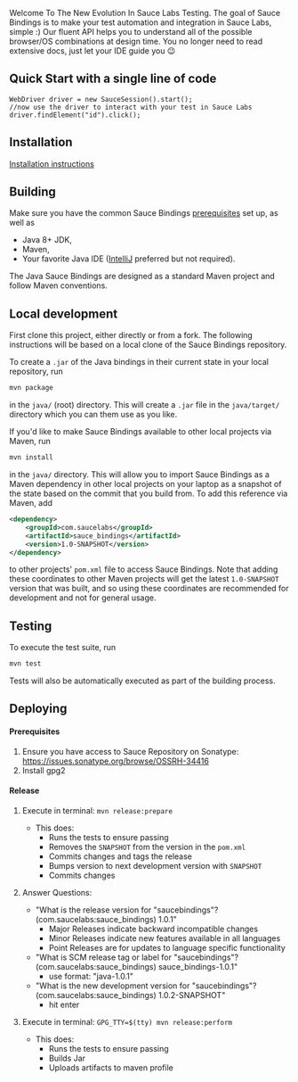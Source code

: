 Welcome To The New Evolution In Sauce Labs Testing.
The goal of Sauce Bindings is to make your test automation and integration in Sauce Labs, simple :)
Our fluent API helps you to understand all of the possible browser/OS combinations at design time.
You no longer need to read extensive docs, just let your IDE guide you 😉

## Quick Start with a single line of code
```
WebDriver driver = new SauceSession().start();
//now use the driver to interact with your test in Sauce Labs
driver.findElement("id").click();
```

## Installation

[Installation instructions](https://opensource.saucelabs.com/sauce_bindings/getting-started)

## Building

Make sure you have the common Sauce Bindings [prerequisites](https://github.com/saucelabs/sauce_bindings#getting-started-and-prerequisites) set up, as well as

-  Java 8+ JDK,
-  Maven,
-  Your favorite Java IDE ([IntelliJ](https://www.jetbrains.com/idea/download/index.html) preferred but not required).

The Java Sauce Bindings are designed as a standard Maven project and follow Maven conventions.

## Local development

First clone this project, either directly or from a fork. The following instructions will be based on a local clone of the Sauce Bindings repository.

To create a `.jar` of the Java bindings in their current state in your local repository, run

```bash
mvn package
```

in the `java/` (root) directory. This will create a `.jar` file in the `java/target/` directory which you can them use as you like.

If you'd like to make Sauce Bindings available to other local projects via Maven, run

```bash
mvn install
```

in the `java/` directory. This will allow you to import Sauce Bindings as a Maven dependency in other local projects on your laptop as a snapshot of the state based on the commit that you build from. To add this reference via Maven, add

```xml
<dependency>
    <groupId>com.saucelabs</groupId>
    <artifactId>sauce_bindings</artifactId>
    <version>1.0-SNAPSHOT</version>
</dependency>
```

to other projects' `pom.xml` file to access Sauce Bindings. Note that adding these coordinates to other Maven projects will get the latest `1.0-SNAPSHOT` version that was built, and so using these coordinates are recommended for development and not for general usage.

## Testing

To execute the test suite, run

```bash
mvn test
```

Tests will also be automatically executed as part of the building process.

## Deploying

#### Prerequisites
1.	Ensure you have access to Sauce Repository on Sonatype: https://issues.sonatype.org/browse/OSSRH-34416
2.	Install gpg2

#### Release
1. Execute in terminal: `mvn release:prepare`
    * This does:
        * Runs the tests to ensure passing
        * Removes the `SNAPSHOT` from the version in the `pom.xml`
        * Commits changes and tags the release
        * Bumps version to next development version with `SNAPSHOT`
        * Commits changes

2. Answer Questions:
    * "What is the release version for "saucebindings"? (com.saucelabs:sauce_bindings) 1.0.1"
        * Major Releases indicate backward incompatible changes
        * Minor Releases indicate new features available in all languages
        * Point Releases are for updates to language specific functionality
    * "What is SCM release tag or label for "saucebindings"? (com.saucelabs:sauce_bindings) sauce_bindings-1.0.1"
        * use format: "java-1.0.1"
    * "What is the new development version for "saucebindings"? (com.saucelabs:sauce_bindings) 1.0.2-SNAPSHOT"
        * hit enter

3. Execute in terminal: `GPG_TTY=$(tty) mvn release:perform`
    * This does:
        * Runs the tests to ensure passing
        * Builds Jar
        * Uploads artifacts to maven profile 
